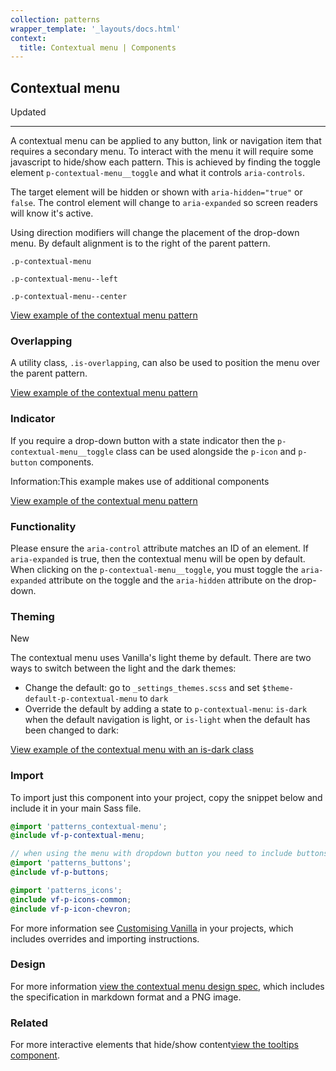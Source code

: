 ```yaml
---
collection: patterns
wrapper_template: '_layouts/docs.html'
context:
  title: Contextual menu | Components
---
```


## Contextual menu

<span class="p-label--updated">Updated</span>

<hr>

A contextual menu can be applied to any button, link or navigation item that requires a secondary menu. To interact with the menu it will require some javascript to hide/show each pattern. This is achieved by finding the toggle element `p-contextual-menu__toggle` and what it controls `aria-controls`.

The target element will be hidden or shown with `aria-hidden="true"` or `false`. The control element will change to `aria-expanded` so screen readers will know it's active.

Using direction modifiers will change the placement of the drop-down menu. By default alignment is to the right of the parent pattern.

<div class="row">
  <div class="col-3">
  <pre><code>.p-contextual-menu</code></pre>
  </div>
  <div class="col-3">
  <pre><code>.p-contextual-menu--left</code></pre>
  </div>
  <div class="col-3">
  <pre><code>.p-contextual-menu--center</code></pre>
  </div>
</div>

<div class="embedded-example"><a href="/docs/examples/patterns/contextual-menu/default" class="js-example">
View example of the contextual menu pattern
</a></div>

### Overlapping

A utility class, `.is-overlapping`, can also be used to position the menu over the parent pattern.

<div class="embedded-example"><a href="/docs/examples/patterns/contextual-menu/overlapping" class="js-example">
View example of the contextual menu pattern
</a></div>

### Indicator

If you require a drop-down button with a state indicator then the `p-contextual-menu__toggle` class can be used alongside the `p-icon` and `p-button` components.

<div class="p-notification--information">
  <p class="p-notification__response">
    <span class="p-notification__status">Information:</span>This example makes use of additional components
  </p>
</div>

<div class="embedded-example"><a href="/docs/examples/patterns/contextual-menu/with-indicator" class="js-example">
View example of the contextual menu pattern
</a></div>

### Functionality

Please ensure the `aria-control` attribute matches an ID of an element. If `aria-expanded` is true, then the contextual menu will be open by default. When clicking on the `p-contextual-menu__toggle`, you must toggle the `aria-expanded` attribute on the toggle and the `aria-hidden` attribute on the drop-down.

### Theming

<span class="p-label--new">New</span>

The contextual menu uses Vanilla's light theme by default. There are two ways to switch between the light and the dark themes:

- Change the default: go to `_settings_themes.scss` and set `$theme-default-p-contextual-menu` to `dark`
- Override the default by adding a state to `p-contextual-menu`: `is-dark` when the default navigation is light, or `is-light` when the default has been changed to dark:

<div class="embedded-example"><a href="/docs/examples/patterns/contextual-menu/dark" class="js-example">
View example of the contextual menu with an is-dark class
</a></div>

### Import

To import just this component into your project, copy the snippet below and include it in your main Sass file.

```scss
@import 'patterns_contextual-menu';
@include vf-p-contextual-menu;

// when using the menu with dropdown button you need to include buttons and icon as well
@import 'patterns_buttons';
@include vf-p-buttons;

@import 'patterns_icons';
@include vf-p-icons-common;
@include vf-p-icon-chevron;
```

For more information see [Customising Vanilla](/docs/customising-vanilla/) in your projects, which includes overrides and importing instructions.

### Design

For more information [view the contextual menu design spec](https://github.com/ubuntudesign/vanilla-design/tree/master/Contextual%20menu), which includes the specification in markdown format and a PNG image.

### Related

For more interactive elements that hide/show content[view the tooltips component](/docs/patterns/tooltips).
